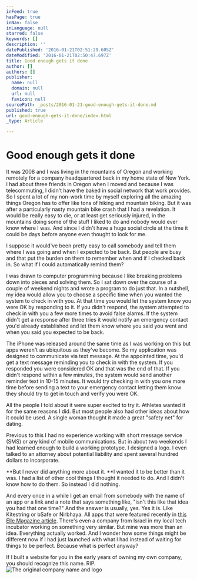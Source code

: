 ```yaml
---
inFeed: true
hasPage: true
inNav: false
inLanguage: null
starred: false
keywords: []
description: ''
datePublished: '2016-01-21T02:51:29.605Z'
dateModified: '2016-01-21T02:50:47.697Z'
title: Good enough gets it done
author: []
authors: []
publisher:
  name: null
  domain: null
  url: null
  favicon: null
sourcePath: _posts/2016-01-21-good-enough-gets-it-done.md
published: true
url: good-enough-gets-it-done/index.html
_type: Article

---
```

# Good enough gets it done

It was 2008 and I was living in the mountains of Oregon and working remotely for a company headquartered back in my home state of New York. I had about three friends in Oregon when I moved and because I was telecommuting, I didn't have the baked in social network that work provides. So I spent a lot of my non-work time by myself exploring all the amazing things Oregon has to offer like tons of hiking and mountain biking. But it was after a particularly nasty mountain bike crash that I had a revelation. It would be really easy to die, or at least get seriously injured, in the mountains doing some of the stuff I liked to do and nobody would ever know where I was. And since I didn't have a huge social circle at the time it could be days before anyone even thought to look for me.

I suppose it would've been pretty easy to call somebody and tell them where I was going and when I expected to be back. But people are busy and that put the burden on them to remember when and if I checked back in. So what if I could automatically remind them?

I was drawn to computer programming because I like breaking problems down into pieces and solving them. So I sat down over the course of a couple of weekend nights and wrote a program to do just that. In a nutshell, my idea would allow you to choose a specific time when you wanted the system to check in with you. At that time you would let the system know you were OK by responding to it. If you didn't respond, the system attempted to check in with you a few more times to avoid false alarms. If the system didn't get a response after three tries it would notify an emergency contact you'd already established and let them know where you said you went and when you said you expected to be back.

The iPhone was released around the same time as I was working on this but apps weren't as ubiquitous as they've become. So my application was designed to communicate via text message. At the appointed time, you'd get a text message reminding you to check in with the system. If you responded you were considered OK and that was the end of that. If you didn't respond within a few minutes, the system would send another reminder text in 10-15 minutes. It would try checking in with you one more time before sending a text to your emergency contact letting them know they should try to get in touch and verify you were OK.

All the people I told about it were super excited to try it. Athletes wanted it for the same reasons I did. But most people also had other ideas about how it could be used. A single woman thought it made a great "safety net" for dating.

Previous to this I had no experience working with short message service (SMS) or any kind of mobile communications. But in about two weekends I had learned enough to build a working prototype. I designed a logo. I even talked to an attorney about potential liability and spent several hundred dollars to incorporate.

**But I never did anything more about it. **I wanted it to be better than it was. I had a list of other cool things I thought it needed to do. And I didn't know how to do them. So instead I did nothing.

And every once in a while I get an email from somebody with the name of an app or a link and a note that says something like, "isn't this like that idea you had that one time?" And the answer is usually, yes. Yes it is. Like Kitestring or bSafe or Nirbhaya. All apps that were featured recently in [this Elle Magazine article][0]. There's even a company from Israel in my local tech incubator working on something very similar. But mine was more than an idea. Everything actually worked. And I wonder how some things might be different now if I had just launched with what I had instead of waiting for things to be perfect. Because what is perfect anyway?

If I built a website for you in the early years of owning my own company, you should recognize this name. RIP.
![The original company name and logo](https://the-grid-user-content.s3-us-west-2.amazonaws.com/8ac8c158-ade8-48bd-ac9e-0cc7764c47a6.jpg)

[0]: http://www.elle.com/news/culture/kitestring-app-safety-apps-women